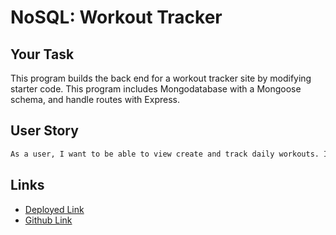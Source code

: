 # NoSQL: Workout Tracker

## Your Task

This program builds the back end for a workout tracker site by modifying starter code. This program includes Mongodatabase with a Mongoose schema, and handle routes with Express.

## User Story

```md
As a user, I want to be able to view create and track daily workouts. I want to be able to log multiple exercises in a workout on a given day. I should also be able to track the name, type, weight, sets, reps, and duration of exercise. If the exercise is a cardio exercise, I should be able to track my distance traveled.
```

## Links

- [Deployed Link](https://github.com/hyanez/NOTE-TAKER)
- [Github Link](https://hyanez.github.io/NOTE-TAKER/)
